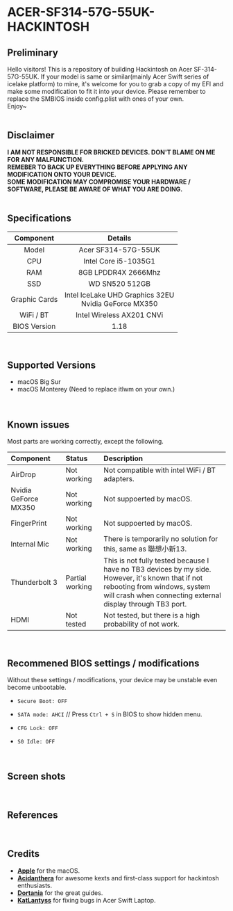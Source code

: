 # ACER-SF314-57G-55UK-HACKINTOSH

## Preliminary
Hello visitors! This is a repository of building Hackintosh on Acer SF-314-57G-55UK. If your model is same or similar(mainly Acer Swift series of icelake platform) to mine, it's welcome for you to grab a copy of my EFI and make some modification to fit it into your device. Please remember to replace the SMBIOS inside config.plist with ones of your own.<br>Enjoy~
<br>
<br>

## Disclaimer
**I AM NOT RESPONSIBLE FOR BRICKED DEVICES. DON'T BLAME ON ME FOR ANY MALFUNCTION.**<br>**REMEBER TO BACK UP EVERYTHING BEFORE APPLYING ANY MODIFICATION ONTO YOUR DEVICE.**<br>**SOME MODIFICATION MAY COMPROMISE YOUR HARDWARE / SOFTWARE, PLEASE BE AWARE OF WHAT YOU ARE DOING.**
<br>
<br>

## Specifications
| Component | Details |
|:---:|:---:|
| Model | Acer SF314-57G-55UK |
| CPU | Intel Core i5-1035G1 |
| RAM | 8GB LPDDR4X 2666Mhz |
| SSD | WD SN520 512GB |
| Graphic Cards | Intel IceLake UHD Graphics 32EU<br>Nvidia GeForce MX350 |
| WiFi / BT | Intel Wireless AX201 CNVi |
| BIOS Version | 1.18 |
<br>

## Supported Versions
- macOS Big Sur
- macOS Monterey (Need to replace itlwm on your own.)
<br>

## Known issues
Most parts are working correctly, except the following.

| Component | Status | Description |
|:---|:---|:---|
| AirDrop | Not working | Not compatible with intel WiFi / BT adapters. |
| Nvidia GeForce MX350 | Not working | Not suppoerted by macOS. |
| FingerPrint | Not working | Not suppoerted by macOS. |
| Internal Mic | Not working | There is temporarily no solution for this, same as 聯想小新13. |
| Thunderbolt 3 | Partial working | This is not fully tested because I have no TB3 devices by my side. <br>However, it's known that if not rebooting from windows, system will crash when connecting external display through TB3 port. |
| HDMI | Not tested | Not tested, but there is a high probability of not work. |
<br>

## Recommened BIOS settings / modifications
Without these settings / modifications, your device may be unstable even become unbootable.
- `Secure Boot: OFF`
- `SATA mode: AHCI`
// Press `Ctrl + S` in BIOS to show hidden menu.

- `CFG Lock: OFF`
- `S0 Idle: OFF`
<br>

## Screen shots
<br>

## References
<br>

## Credits
- [**Apple**](https://www.apple.com/tw/) for the macOS.
- [**Acidanthera**](https://github.com/acidanthera) for awesome kexts and first-class support for hackintosh enthusiasts.
- [**Dortania**](https://github.com/dortania) for the great guides.
- [**KatLantyss**](https://github.com/KatLantyss) for fixing bugs in Acer Swift Laptop.
